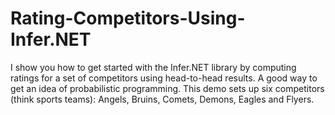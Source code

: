 # Rating-Competitors-Using-Infer.NET
I show you how to get started with the Infer.NET library by computing ratings for a set of competitors using head-to-head results. A good way to get an idea of probabilistic programming. This demo sets up six competitors (think sports teams): Angels, Bruins, Comets, Demons, Eagles and Flyers.
